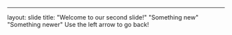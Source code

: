 ---
layout: slide
title: "Welcome to our second slide!"
"Something new"
"Something newer"
Use the left arrow to go back!
